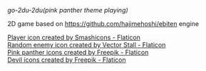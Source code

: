 *go-2du-2du(pink panther theme playing)*

2D game based on https://github.com/hajimehoshi/ebiten engine

<a href="https://www.flaticon.com/free-icons/cricket-bat" title="cricket bat icons">Player icon created by Smashicons -
Flaticon</a>
<br>
<a href="https://www.flaticon.com/free-icons/enemy" title="enemy icons">Random enemy icon created by Vector Stall -
Flaticon</a>
<br>
<a href="https://www.flaticon.com/free-icons/pink-panther" title="pink panther icons">Pink panther icons created by
Freepik - Flaticon</a>
<br>
<a href="https://www.flaticon.com/free-icons/devil" title="devil icons">Devil icons created by Freepik - Flaticon</a>